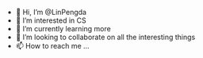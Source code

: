 - 👋 Hi, I’m @LinPengda
- 👀 I’m interested in CS
- 🌱 I’m currently learning more
- 💞️ I’m looking to collaborate on all the interesting things
- 📫 How to reach me ...

<!---
LinPengda/LinPengda is a ✨ special ✨ repository because its `README.md` (this file) appears on your GitHub profile.
You can click the Preview link to take a look at your changes.
--->
